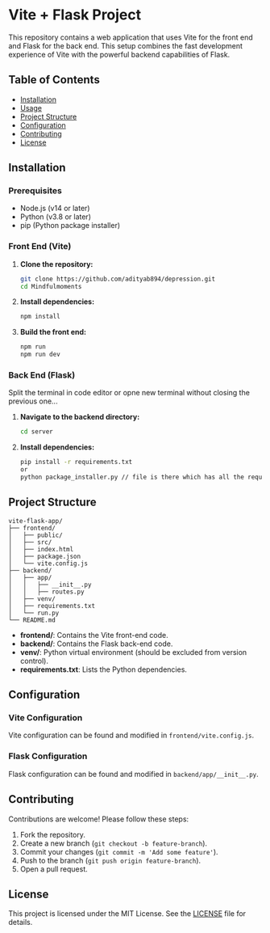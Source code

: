 # Vite + Flask Project

This repository contains a web application that uses Vite for the front end and Flask for the back end. This setup combines the fast development experience of Vite with the powerful backend capabilities of Flask.

## Table of Contents
- [Installation](#installation)
- [Usage](#usage)
- [Project Structure](#project-structure)
- [Configuration](#configuration)
- [Contributing](#contributing)
- [License](#license)

## Installation

### Prerequisites
- Node.js (v14 or later)
- Python (v3.8 or later)
- pip (Python package installer)

### Front End (Vite)

1. **Clone the repository:**
   ```sh
   git clone https://github.com/adityab894/depression.git
   cd Mindfulmoments
   ```

2. **Install dependencies:**
   ```sh
   npm install
   ```

3. **Build the front end:**
   ```sh
   npm run
   npm run dev
   ```

### Back End (Flask)

Split the terminal in code editor or opne new terminal without closing the previous one...
1. **Navigate to the backend directory:**
   ```sh
   cd server
   ```

2. **Install dependencies:**
   ```sh
   pip install -r requirements.txt
   or
   python package_installer.py // file is there which has all the requirements.....
   ```


## Project Structure

```
vite-flask-app/
├── frontend/
│   ├── public/
│   ├── src/
│   ├── index.html
│   ├── package.json
│   └── vite.config.js
├── backend/
│   ├── app/
│   │   ├── __init__.py
│   │   ├── routes.py
│   ├── venv/
│   ├── requirements.txt
│   └── run.py
└── README.md
```

- **frontend/**: Contains the Vite front-end code.
- **backend/**: Contains the Flask back-end code.
- **venv/**: Python virtual environment (should be excluded from version control).
- **requirements.txt**: Lists the Python dependencies.

## Configuration

### Vite Configuration
Vite configuration can be found and modified in `frontend/vite.config.js`.

### Flask Configuration
Flask configuration can be found and modified in `backend/app/__init__.py`.

## Contributing

Contributions are welcome! Please follow these steps:

1. Fork the repository.
2. Create a new branch (`git checkout -b feature-branch`).
3. Commit your changes (`git commit -m 'Add some feature'`).
4. Push to the branch (`git push origin feature-branch`).
5. Open a pull request.

## License

This project is licensed under the MIT License. See the [LICENSE](LICENSE) file for details.

